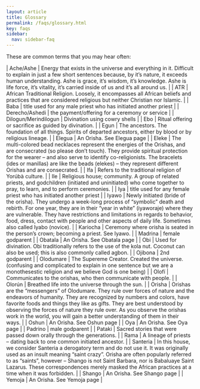 ```yaml
---
layout: article
title: Glossary
permalink: /faqs/glossary.html
key: faqs
sidebar:
  nav: sidebar-faq
---
```


These are common terms that you may hear often:

| Ache/Ashe            | Energy that exists in the universe and everything in it. Difficult to explain in just a few short sentences because, by it’s nature, it exceeds human understanding. Ashe is grace, it’s wisdom, it’s knowledge. Ashe is life force, it’s vitality, it’s carried inside of us and it’s all around us. |
| ATR                  | African Traditional Religion. Loosely, it encompasses all African beliefs and practices that are considered religious but neither Christian nor Islamic. |
| Baba                 | title used for any male priest who has initiated another priest |
| Derecho/Ashedi       | the payment/offering for a ceremony or service               |
| Dilogun/Merindilogun | Divination using cowry shells                                |
| Ebo                  | Ritual offering or sacrifice as guided by divination.        |
| Egun                 | The ancestors. The foundation of all things. Spirits of departed ancestors, either by blood or by religious lineage. |
| Elegua               | An Orisha. See Elegua page                                   |
| Eleke                | The multi-colored bead necklaces represent the energies of the Orishas, and are consecrated (so please don’t touch). They provide spiritual protection for the wearer – and also serve to identify co-religionists. The bracelets (ides or manillas) are like the beads (elekes) – they represent different Orishas and are consecrated. |
| Ifa                  | Refers to the traditional religion of Yorúbà culture.        |
| Ile                  | Religious house; community. A group of related priests, and godchildren (initiated and uninitiated) who come together to pray, to learn, and to perform ceremonies. |
| Iya                  | title used for any female priest who has initiated another priest |
| Iyawo                | Newly initiated (bride of the orisha). They undergo a week-long process of “symbolic” death and rebirth. For one year, they are in their “year in white” (iyaworaje) where they are vulnerable. They have restrictions and limitations in regards to behavior, food, dress, contact with people and other aspects of daily life. Sometimes also called Iyabo (novice). |
| Kariocha             | Ceremony where orisha is seated in the person’s crown; becoming a priest. See Iyawo. |
| Madrina              | female godparent                                             |
| Obatala              | An Orisha. See Obatala page                                  |
| Obi                  | Used for divination. Obi traditionally refers to the use of the kola nut. Coconut can also be used; this is also commonly called agbon. |
| Ojibona              | 2nd godparent                                                |
| Olodumare            | The Supereme Creator. Created the universe. (confusing and complicated to explain in one sentence but we are a monothesestic religion and we believe God is one being) |
| Olofí                | Communicates to the orishas, who then communicate with people. |
| Olorún               | Breathed life into the universe through the sun.             |
| Orisha               | Orishas are the “messengers” of Olodumare. They rule over forces of nature and the endeavors of humanity. They are recognized by numbers and colors, have favorite foods and things they like as gifts. They are best understood by observing the forces of nature they rule over. As you observe the orishas work in the world, you will gain a better understanding of them in their ways. |
| Oshun                | An Orisha. See Oshun page                                    |
| Oya                  | An Orisha. See Oya page                                      |
| Padrino              | male godparent                                               |
| Pataki               | Sacred stories that were passed down orally through the generations. |
| Rama                 | A lineage of priests – dating back to one common initiated ancestor. |
| Santeria             | In this house, we consider Santeria a derogatory term and do not use it. It was originally used as an insult meaning “saint crazy”. Orisha are often popularly referred to as “saints”, however – Shango is not Saint Barbara, nor is Babaluaye Saint Lazarus. These correspondences merely masked the African practices at a time when it was forbidden. |
| Shango               | An Orisha. See Shango page                                   |
| Yemoja               | An Orisha. See Yemoja page                                   |

